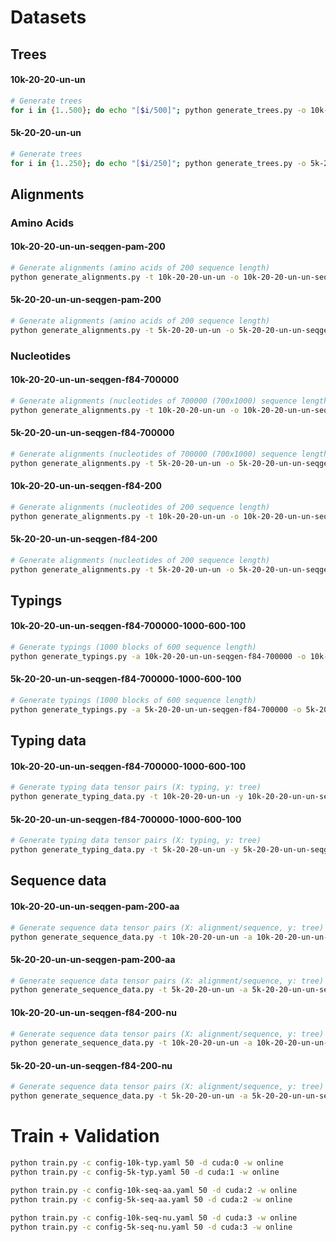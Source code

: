 # Datasets

<!-- ### Demo

#### original
```bash
# Generate trees
for i in {1..500}; do python generate_trees.py -o original -t 20 -l 20 -s uniform -d uniform; done

# Generate alignments (nucleotides of 4900 sequence length)
python generate_alignments.py -t original -o original -g ./sequence_generators/seq-gen -m F84 -l 4900

# Generate typings (7 blocks of 600 sequence length)
python generate_typings.py -a original -o original -b 7 -e 600 -i 100

# Generate typing data tensors (X: typing, y: tree)
python generate_typing_data.py -t original -y original -o original
```

#### original-test
```bash
# Generate trees
python generate_trees.py -o original-test -t 20 -l 20 -s uniform -d uniform

# Generate alignments (nucleotides of 4900 sequence length)
python generate_alignments.py -t original-test -o original-test -g ./sequence_generators/seq-gen -m F84 -l 4900

# Generate typings (7 blocks of 600 sequence length)
python generate_typings.py -a original-test -o original-test -b 7 -e 600 -i 100

# Generate typing data tensors (X: typing, y: tree)
# No need since we do not use it for training or validation, only for testing.
```

#### original-sequence + original-sequence-aa
```bash
# Generate trees
# No need since we can use the original trees

# Generate alignments (amino acids of 200 sequence length)
python generate_alignments.py -t original -o original-sequence -g ./sequence_generators/seq-gen -m PAM -l 200

# Generate sequence data tensors (X: alignment/sequence, y: tree)
python generate_sequence_data.py -t original -a original-sequence -o original-sequence-aa -v amino_acids
```

#### original-test-sequence
```bash
# Generate trees
# No need since we can use the original trees

# Generate alignments (amino acids of 200 sequence length)
python generate_alignments.py -t original-test -o original-test-sequence -g ./sequence_generators/seq-gen -m PAM -l 200

# Generate sequence data tensors (X: alignment/sequence, y: tree)
# No need since we do not use it for training or validation, only for testing.
``` -->

<!-- ### Main



#### 20-20-un-un (100k trees)
```bash
# Generate trees
for i in {1..5000}; do python generate_trees.py -o 20-20-un-un -t 20 -l 20 -s uniform -d uniform; done
```



<details>
<summary>Currently on hold as more storage and time to train is needed.</summary>
    
#### 20-20-un-un-seqgen-f84-1400000 (100k alignments)
```bash
# Generate alignments (nucleotides of 1400000 (700x2000) sequence length)
python generate_alignments.py -t 20-20-un-un -o 20-20-un-un-seqgen-f84-1400000 -g ./sequence_generators/seq-gen -m F84 -l 1400000
```

</details>



#### 20-20-un-un-seqgen-pam-200 (100k alignments)
```bash
# Generate alignments (amino acids of 200 sequence length)
python generate_alignments.py -t 20-20-un-un -o 20-20-un-un-seqgen-pam-200 -g ./sequence_generators/seq-gen -m PAM -l 200
```



#### 20-20-un-un-seqgen-f84-200 (100k alignments)
```bash
# Generate alignments (nucleotides of 200 sequence length)
python generate_alignments.py -t 20-20-un-un -o 20-20-un-un-seqgen-f84-200 -g ./sequence_generators/seq-gen -m F84 -l 200
```



<details>
<summary>Currently on hold as more storage and time to train is needed.</summary>

#### 20-20-un-un-seqgen-f84-1400000-2000-600-100 (100k typings)
```bash
# Generate typings (2000 blocks of 600 sequence length)
python generate_typings.py -a 20-20-un-un-seqgen-f84-1400000 -o 20-20-un-un-seqgen-f84-1400000-2000-600-100 -b 2000 -e 600 -i 100
```

</details>



<details>
<summary>Currently on hold as more storage and time to train is needed.</summary>

#### 20-20-un-un-seqgen-f84-1400000-2000-600-100 (100k tensor pairs)
```bash
# Generate typing data tensors (X: typing, y: tree)
python generate_typing_data.py -t 20-20-un-un -y 20-20-un-un-seqgen-f84-1400000-2000-600-100 -o 20-20-un-un-seqgen-f84-1400000-2000-600-100
```

</details>



#### 20-20-un-un-seqgen-pam-200-aa (100k tensor pairs)
```bash
# Generate sequence data tensors (X: alignment/sequence, y: tree)
python generate_sequence_data.py -t 20-20-un-un -a 20-20-un-un-seqgen-pam-200 -o 20-20-un-un-seqgen-pam-200-aa -v amino_acids
```



#### 20-20-un-un-seqgen-f84-200-nu (100k tensor pairs)
```bash
# Generate sequence data tensors (X: alignment/sequence, y: tree)
python generate_sequence_data.py -t 20-20-un-un -a 20-20-un-un-seqgen-f84-200 -o 20-20-un-un-seqgen-f84-200-nu -v nucleotides
```



![main-dataset](images/main-dataset.png) -->


## Trees
#### 10k-20-20-un-un
```bash
# Generate trees
for i in {1..500}; do echo "[$i/500]"; python generate_trees.py -o 10k-20-20-un-un -t 20 -l 20 -s uniform -d uniform; done
```

#### 5k-20-20-un-un
```bash
# Generate trees
for i in {1..250}; do echo "[$i/250]"; python generate_trees.py -o 5k-20-20-un-un -t 20 -l 20 -s uniform -d uniform; done
```




## Alignments
### Amino Acids
#### 10k-20-20-un-un-seqgen-pam-200
```bash
# Generate alignments (amino acids of 200 sequence length)
python generate_alignments.py -t 10k-20-20-un-un -o 10k-20-20-un-un-seqgen-pam-200 -g ./sequence_generators/seq-gen -m PAM -l 200
```

#### 5k-20-20-un-un-seqgen-pam-200
```bash
# Generate alignments (amino acids of 200 sequence length)
python generate_alignments.py -t 5k-20-20-un-un -o 5k-20-20-un-un-seqgen-pam-200 -g ./sequence_generators/seq-gen -m PAM -l 200
```

### Nucleotides
#### 10k-20-20-un-un-seqgen-f84-700000
```bash
# Generate alignments (nucleotides of 700000 (700x1000) sequence length)
python generate_alignments.py -t 10k-20-20-un-un -o 10k-20-20-un-un-seqgen-f84-700000 -g ./sequence_generators/seq-gen -m F84 -l 700000
```

#### 5k-20-20-un-un-seqgen-f84-700000
```bash
# Generate alignments (nucleotides of 700000 (700x1000) sequence length)
python generate_alignments.py -t 5k-20-20-un-un -o 5k-20-20-un-un-seqgen-f84-700000 -g ./sequence_generators/seq-gen -m F84 -l 700000
```

#### 10k-20-20-un-un-seqgen-f84-200
```bash
# Generate alignments (nucleotides of 200 sequence length)
python generate_alignments.py -t 10k-20-20-un-un -o 10k-20-20-un-un-seqgen-f84-200 -g ./sequence_generators/seq-gen -m F84 -l 200
```

#### 5k-20-20-un-un-seqgen-f84-200
```bash
# Generate alignments (nucleotides of 200 sequence length)
python generate_alignments.py -t 5k-20-20-un-un -o 5k-20-20-un-un-seqgen-f84-200 -g ./sequence_generators/seq-gen -m F84 -l 200
```




## Typings
#### 10k-20-20-un-un-seqgen-f84-700000-1000-600-100
```bash
# Generate typings (1000 blocks of 600 sequence length)
python generate_typings.py -a 10k-20-20-un-un-seqgen-f84-700000 -o 10k-20-20-un-un-seqgen-f84-700000-1000-600-100 -b 1000 -e 600 -i 100
```

#### 5k-20-20-un-un-seqgen-f84-700000-1000-600-100
```bash
# Generate typings (1000 blocks of 600 sequence length)
python generate_typings.py -a 5k-20-20-un-un-seqgen-f84-700000 -o 5k-20-20-un-un-seqgen-f84-700000-1000-600-100 -b 1000 -e 600 -i 100
```




## Typing data
#### 10k-20-20-un-un-seqgen-f84-700000-1000-600-100
```bash
# Generate typing data tensor pairs (X: typing, y: tree)
python generate_typing_data.py -t 10k-20-20-un-un -y 10k-20-20-un-un-seqgen-f84-700000-1000-600-100 -o 10k-20-20-un-un-seqgen-f84-700000-1000-600-100
```

#### 5k-20-20-un-un-seqgen-f84-700000-1000-600-100
```bash
# Generate typing data tensor pairs (X: typing, y: tree)
python generate_typing_data.py -t 5k-20-20-un-un -y 5k-20-20-un-un-seqgen-f84-700000-1000-600-100 -o 5k-20-20-un-un-seqgen-f84-700000-1000-600-100
```




## Sequence data
#### 10k-20-20-un-un-seqgen-pam-200-aa
```bash
# Generate sequence data tensor pairs (X: alignment/sequence, y: tree)
python generate_sequence_data.py -t 10k-20-20-un-un -a 10k-20-20-un-un-seqgen-pam-200 -o 10k-20-20-un-un-seqgen-pam-200-aa -v amino_acids
```

#### 5k-20-20-un-un-seqgen-pam-200-aa
```bash
# Generate sequence data tensor pairs (X: alignment/sequence, y: tree)
python generate_sequence_data.py -t 5k-20-20-un-un -a 5k-20-20-un-un-seqgen-pam-200 -o 5k-20-20-un-un-seqgen-pam-200-aa -v amino_acids
```

#### 10k-20-20-un-un-seqgen-f84-200-nu
```bash
# Generate sequence data tensor pairs (X: alignment/sequence, y: tree)
python generate_sequence_data.py -t 10k-20-20-un-un -a 10k-20-20-un-un-seqgen-f84-200 -o 10k-20-20-un-un-seqgen-f84-200-nu -v nucleotides
```

#### 5k-20-20-un-un-seqgen-f84-200-nu
```bash
# Generate sequence data tensor pairs (X: alignment/sequence, y: tree)
python generate_sequence_data.py -t 5k-20-20-un-un -a 5k-20-20-un-un-seqgen-f84-200 -o 5k-20-20-un-un-seqgen-f84-200-nu -v nucleotides
```




# Train + Validation
```bash
python train.py -c config-10k-typ.yaml 50 -d cuda:0 -w online
python train.py -c config-5k-typ.yaml 50 -d cuda:1 -w online

python train.py -c config-10k-seq-aa.yaml 50 -d cuda:2 -w online
python train.py -c config-5k-seq-aa.yaml 50 -d cuda:2 -w online

python train.py -c config-10k-seq-nu.yaml 50 -d cuda:3 -w online
python train.py -c config-5k-seq-nu.yaml 50 -d cuda:3 -w online
```